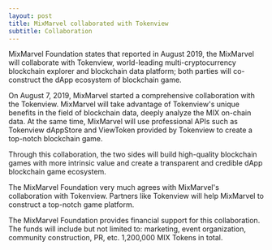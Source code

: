```yaml
---
layout: post
title: MixMarvel collaborated with Tokenview
subtitle: Collaboration
---
```


MixMarvel Foundation states that reported in August 2019, the MixMarvel will collaborate with Tokenview, world-leading multi-cryptocurrency blockchain explorer and blockchain data platform; both parties will co-construct the dApp ecosystem of blockchain game.

On  August 7, 2019, MixMarvel started a comprehensive collaboration with the Tokenview. MixMarvel will take advantage of Tokenview's unique benefits in the field of blockchain data, deeply analyze the MIX on-chain data. At the same time, MixMarvel will use professional APIs such as Tokenview dAppStore and ViewToken provided by Tokenview to create a top-notch blockchain game.

Through this collaboration, the two sides will build high-quality blockchain games with more intrinsic value and create a transparent and credible dApp blockchain game ecosystem.

The MixMarvel Foundation very much agrees with MixMarvel's collaboration with Tokenview. Partners like Tokenview will help MixMarvel to construct a top-notch game platform. 

The MixMarvel Foundation provides financial support for this collaboration. The funds will include but not limited to: marketing, event organization, community construction, PR, etc. 1,200,000 MIX Tokens in total. 

